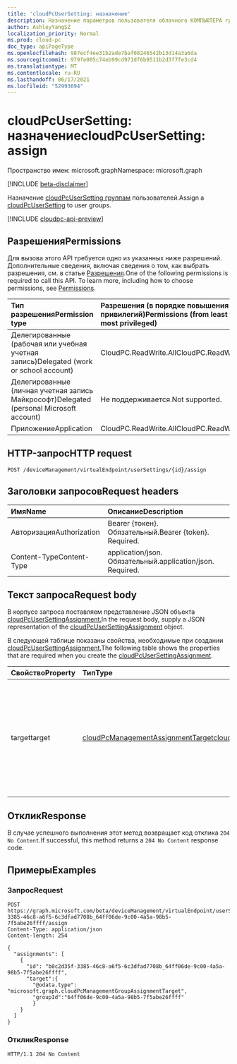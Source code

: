 ```yaml
---
title: 'cloudPcUserSetting: назначение'
description: Назначение параметров пользователя облачного КОМПЬЮТЕРА группам пользователей.
author: AshleyYangSZ
localization_priority: Normal
ms.prod: cloud-pc
doc_type: apiPageType
ms.openlocfilehash: 987ecf4ee31b2ade7baf08246542b13d14a3a6da
ms.sourcegitcommit: 979fe005c74eb99cd971df6b9511b2d3f7fe3cd4
ms.translationtype: MT
ms.contentlocale: ru-RU
ms.lasthandoff: 06/17/2021
ms.locfileid: "52993694"
---
```

# <a name="cloudpcusersetting-assign"></a><span data-ttu-id="5bd15-103">cloudPcUserSetting: назначение</span><span class="sxs-lookup"><span data-stu-id="5bd15-103">cloudPcUserSetting: assign</span></span>

<span data-ttu-id="5bd15-104">Пространство имен: microsoft.graph</span><span class="sxs-lookup"><span data-stu-id="5bd15-104">Namespace: microsoft.graph</span></span>

[!INCLUDE [beta-disclaimer](../../includes/beta-disclaimer.md)]

<span data-ttu-id="5bd15-105">Назначение [cloudPcUserSetting группам](../resources/cloudpcusersetting.md) пользователей.</span><span class="sxs-lookup"><span data-stu-id="5bd15-105">Assign a [cloudPcUserSetting](../resources/cloudpcusersetting.md) to user groups.</span></span>

[!INCLUDE [cloudpc-api-preview](../../includes/cloudpc-api-preview.md)]

## <a name="permissions"></a><span data-ttu-id="5bd15-106">Разрешения</span><span class="sxs-lookup"><span data-stu-id="5bd15-106">Permissions</span></span>

<span data-ttu-id="5bd15-p101">Для вызова этого API требуется одно из указанных ниже разрешений. Дополнительные сведения, включая сведения о том, как выбрать разрешения, см. в статье [Разрешения](/graph/permissions-reference).</span><span class="sxs-lookup"><span data-stu-id="5bd15-p101">One of the following permissions is required to call this API. To learn more, including how to choose permissions, see [Permissions](/graph/permissions-reference).</span></span>

|<span data-ttu-id="5bd15-109">Тип разрешения</span><span class="sxs-lookup"><span data-stu-id="5bd15-109">Permission type</span></span>|<span data-ttu-id="5bd15-110">Разрешения (в порядке повышения привилегий)</span><span class="sxs-lookup"><span data-stu-id="5bd15-110">Permissions (from least to most privileged)</span></span>|
|:---|:---|
|<span data-ttu-id="5bd15-111">Делегированные (рабочая или учебная учетная запись)</span><span class="sxs-lookup"><span data-stu-id="5bd15-111">Delegated (work or school account)</span></span>|<span data-ttu-id="5bd15-112">CloudPC.ReadWrite.All</span><span class="sxs-lookup"><span data-stu-id="5bd15-112">CloudPC.ReadWrite.All</span></span>|
|<span data-ttu-id="5bd15-113">Делегированные (личная учетная запись Майкрософт)</span><span class="sxs-lookup"><span data-stu-id="5bd15-113">Delegated (personal Microsoft account)</span></span>|<span data-ttu-id="5bd15-114">Не поддерживается.</span><span class="sxs-lookup"><span data-stu-id="5bd15-114">Not supported.</span></span>|
|<span data-ttu-id="5bd15-115">Приложение</span><span class="sxs-lookup"><span data-stu-id="5bd15-115">Application</span></span>|<span data-ttu-id="5bd15-116">CloudPC.ReadWrite.All</span><span class="sxs-lookup"><span data-stu-id="5bd15-116">CloudPC.ReadWrite.All</span></span>|

## <a name="http-request"></a><span data-ttu-id="5bd15-117">HTTP-запрос</span><span class="sxs-lookup"><span data-stu-id="5bd15-117">HTTP request</span></span>

<!-- {
  "blockType": "ignored"
}
-->

``` http
POST /deviceManagement/virtualEndpoint/userSettings/{id}/assign
```

## <a name="request-headers"></a><span data-ttu-id="5bd15-118">Заголовки запросов</span><span class="sxs-lookup"><span data-stu-id="5bd15-118">Request headers</span></span>

|<span data-ttu-id="5bd15-119">Имя</span><span class="sxs-lookup"><span data-stu-id="5bd15-119">Name</span></span>|<span data-ttu-id="5bd15-120">Описание</span><span class="sxs-lookup"><span data-stu-id="5bd15-120">Description</span></span>|
|:---|:---|
|<span data-ttu-id="5bd15-121">Авторизация</span><span class="sxs-lookup"><span data-stu-id="5bd15-121">Authorization</span></span>|<span data-ttu-id="5bd15-p102">Bearer {токен}. Обязательный.</span><span class="sxs-lookup"><span data-stu-id="5bd15-p102">Bearer {token}. Required.</span></span>|
|<span data-ttu-id="5bd15-124">Content-Type</span><span class="sxs-lookup"><span data-stu-id="5bd15-124">Content-Type</span></span>|<span data-ttu-id="5bd15-p103">application/json. Обязательный.</span><span class="sxs-lookup"><span data-stu-id="5bd15-p103">application/json. Required.</span></span>|

## <a name="request-body"></a><span data-ttu-id="5bd15-127">Текст запроса</span><span class="sxs-lookup"><span data-stu-id="5bd15-127">Request body</span></span>

<span data-ttu-id="5bd15-128">В корпусе запроса поставляем представление JSON объекта [cloudPcUserSettingAssignment.](../resources/cloudpcusersettingassignment.md)</span><span class="sxs-lookup"><span data-stu-id="5bd15-128">In the request body, supply a JSON representation of the [cloudPcUserSettingAssignment](../resources/cloudpcusersettingassignment.md) object.</span></span>

<span data-ttu-id="5bd15-129">В следующей таблице показаны свойства, необходимые при создании [cloudPcUserSettingAssignment.](../resources/cloudpcusersettingassignment.md)</span><span class="sxs-lookup"><span data-stu-id="5bd15-129">The following table shows the properties that are required when you create the [cloudPcUserSettingAssignment](../resources/cloudpcusersettingassignment.md).</span></span>

|<span data-ttu-id="5bd15-130">Свойство</span><span class="sxs-lookup"><span data-stu-id="5bd15-130">Property</span></span>|<span data-ttu-id="5bd15-131">Тип</span><span class="sxs-lookup"><span data-stu-id="5bd15-131">Type</span></span>|<span data-ttu-id="5bd15-132">Описание</span><span class="sxs-lookup"><span data-stu-id="5bd15-132">Description</span></span>|
|:---|:---|:---|
|<span data-ttu-id="5bd15-133">target</span><span class="sxs-lookup"><span data-stu-id="5bd15-133">target</span></span>|[<span data-ttu-id="5bd15-134">cloudPcManagementAssignmentTarget</span><span class="sxs-lookup"><span data-stu-id="5bd15-134">cloudPcManagementAssignmentTarget</span></span>](../resources/cloudpcmanagementassignmenttarget.md)|<span data-ttu-id="5bd15-135">Цель назначения для политики обеспечения.</span><span class="sxs-lookup"><span data-stu-id="5bd15-135">The assignment target for the provisioning policy.</span></span> <span data-ttu-id="5bd15-136">В настоящее время единственной поддерживаемой целевой группой является группа пользователей.</span><span class="sxs-lookup"><span data-stu-id="5bd15-136">Currently, the only target supported is a user group.</span></span>|

## <a name="response"></a><span data-ttu-id="5bd15-137">Отклик</span><span class="sxs-lookup"><span data-stu-id="5bd15-137">Response</span></span>

<span data-ttu-id="5bd15-138">В случае успешного выполнения этот метод возвращает код отклика `204 No Content`.</span><span class="sxs-lookup"><span data-stu-id="5bd15-138">If successful, this method returns a `204 No Content` response code.</span></span>

## <a name="examples"></a><span data-ttu-id="5bd15-139">Примеры</span><span class="sxs-lookup"><span data-stu-id="5bd15-139">Examples</span></span>

### <a name="request"></a><span data-ttu-id="5bd15-140">Запрос</span><span class="sxs-lookup"><span data-stu-id="5bd15-140">Request</span></span>
<!-- {
  "blockType": "request",
  "name": "cloudpcusersetting_assign"
}
-->
``` http
POST https://graph.microsoft.com/beta/deviceManagement/virtualEndpoint/userSettings/b0c2d35f-3385-46c8-a6f5-6c3dfad7708b_64ff06de-9c00-4a5a-98b5-7f5abe26ffff/assign
Content-Type: application/json
Content-length: 254

{
  "assignments": [
    {
      "id": "b0c2d35f-3385-46c8-a6f5-6c3dfad7708b_64ff06de-9c00-4a5a-98b5-7f5abe26ffff",
      "target":{
        "@odata.type": "microsoft.graph.cloudPcManagementGroupAssignmentTarget",
        "groupId":"64ff06de-9c00-4a5a-98b5-7f5abe26ffff"
        }
    }
  ]
}
```


### <a name="response"></a><span data-ttu-id="5bd15-141">Отклик</span><span class="sxs-lookup"><span data-stu-id="5bd15-141">Response</span></span>

<!-- {
  "blockType": "response",
  "truncated": true
}
-->
``` http
HTTP/1.1 204 No Content
```
